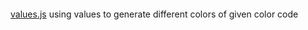 ####

[values.js](https://github.com/noeldelgado/values.js)
using values to generate different colors of given color code
